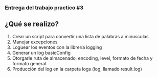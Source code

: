 ### Entrega del trabajo practico #3
## ¿Qué se realizo?
1. Crear un script para convertir una lista de palabras a minusculas
2. Manejar excepciones
3. Loguear los eventos con la librería logging
4. Generar un log basicConfig
5. Otorgarle ruta de almacenado, encoding, level, formato de fecha y formato general.
6. Producción del log en la carpeta logs (log, llamado result.log)
